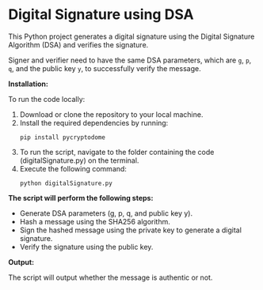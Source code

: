 # Digital Signature using DSA

This Python project generates a digital signature using the Digital Signature Algorithm (DSA) and verifies the signature.

Signer and verifier need to have the same DSA parameters, which are `g`, `p`, `q`, and the public key `y`, to successfully verify the message.

**Installation:**

To run the code locally:

1. Download or clone the repository to your local machine.
2. Install the required dependencies by running:
    ```
    pip install pycryptodome
    ```
4. To run the script, navigate to the folder containing the code (digitalSignature.py) on the terminal.
5. Execute the following command:
    ```
    python digitalSignature.py
    ```

**The script will perform the following steps:**

- Generate DSA parameters (g, p, q, and public key y).
- Hash a message using the SHA256 algorithm.
- Sign the hashed message using the private key to generate a digital signature.
- Verify the signature using the public key.

**Output:**

The script will output whether the message is authentic or not.
